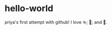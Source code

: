 hello-world
===========

priya's first attempt with github!
I love :coffee:; :pizza:; and :leaves:.

